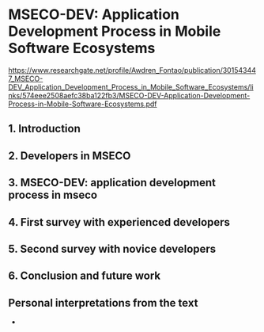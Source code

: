 # MSECO-DEV: Application Development Process in Mobile Software Ecosystems

https://www.researchgate.net/profile/Awdren_Fontao/publication/301543447_MSECO-DEV_Application_Development_Process_in_Mobile_Software_Ecosystems/links/574eee2508aefc38ba122fb3/MSECO-DEV-Application-Development-Process-in-Mobile-Software-Ecosystems.pdf

## 1. Introduction

## 2. Developers in MSECO

## 3. MSECO-DEV: application development process in mseco

## 4. First survey with experienced developers

## 5. Second survey with novice developers

## 6. Conclusion and future work

## Personal interpretations from the text

- 